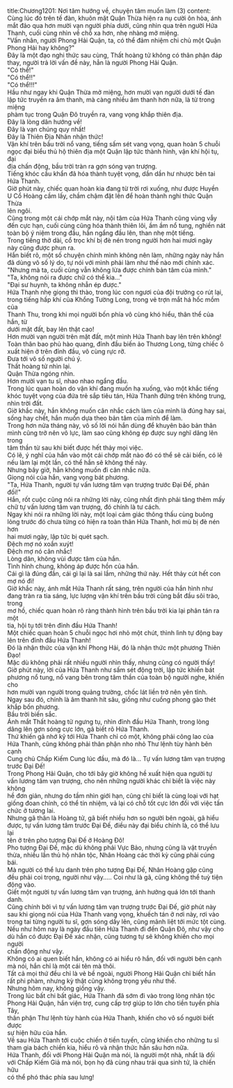 title:Chương1201: Nơi tâm hướng về, chuyện tâm muốn làm (3)
content:
Cùng lúc đó trên tế đàn, khuôn mặt Quận Thừa hiện ra nụ cười ôn hòa, ánh<br>mắt đảo qua hơn mười vạn người phía dưới, cũng nhìn qua trên người Hứa<br>Thanh, cuối cùng nhìn về chỗ xa hơn, nhẹ nhàng mở miệng.<br>"Vấn nhân, người Phong Hải Quận, ta, có thể đảm nhiệm chi chủ một Quận<br>Phong Hải hay không?"<br>Đây là một đạo nghi thức sau cùng, Thất hoàng tử không có thân phận đáp<br>thay, người trả lời vấn đề này, hẳn là người Phong Hải Quận.<br>"Có thể!"<br>"Có thể!!"<br>"Có thể!!!"<br>Hầu như ngay khi Quận Thừa mở miệng, hơn mười vạn người dưới tế đàn<br>lập tức truyền ra âm thanh, mà càng nhiều âm thanh hơn nữa, là từ trong miệng<br>phàm tục trong Quận Đô truyền ra, vang vọng khắp thiên địa.<br>Đây là lòng dân hướng về!<br>Đây là vạn chúng quy nhất!<br>Đây là Thiên Địa Nhân nhận thức!<br>Vận khí trên bầu trời nổ vang, tiếng sấm sét vang vọng, quan hoàn 5 chuỗi<br>ngọc đại biểu thủ hộ thiên địa một Quận lập tức thành hình, vận khí hội tụ, đại<br>địa chấn động, bầu trời tràn ra gợn sóng vạn trượng.<br>Tiếng khóc cầu khẩn đã hóa thành tuyệt vọng, dần dần hư nhược bên tai<br>Hứa Thanh.<br>Giờ phút này, chiếc quan hoàn kia đang từ trời rơi xuống, như được Huyền<br>U Cổ Hoàng cầm lấy, chầm chậm đặt lên để hoàn thành nghi thức Quận Thừa<br>lên ngôi.<br>Cũng trong một cái chớp mắt này, nội tâm của Hứa Thanh cũng vùng vẫy<br>đến cực hạn, cuối cùng cũng hóa thành thiên lôi, ầm ầm nổ tung, nghiền nát<br>toàn bộ ý niệm trong đầu, hắn ngẩng đầu lên, than nhẹ một tiếng.<br>Trong tiếng thở dài, cổ trọc khí bị đè nén trong người hơn hai mươi ngày<br>này cũng được phun ra.<br>Hắn biết rõ, một số chuyện chính mình không nên làm, những ngày này hắn<br>đã dùng vô số lý do, tự nói với mình phải làm như thế nào mới chính xác.<br>"Nhưng mà ta, cuối cùng vẫn không lừa được chính bản tâm của mình."<br>"Ta, không nói ra được chữ có thể kia..."<br>"Đại sư huynh, ta không nhẫn ép được."<br>Hứa Thanh nhẹ giọng thì thào, trong lúc con ngươi của đội trưởng co rút lại,<br>trong tiếng hấp khí của Khổng Tường Long, trong vẻ trợn mắt há hốc mồm của<br>Thanh Thu, trong khi mọi người bốn phía vô cùng khó hiểu, thân thể của hắn, từ<br>dưới mặt đất, bay lên thật cao!<br>Hơn mười vạn người trên mặt đất, một mình Hứa Thanh bay lên trên không!<br>Toàn thân bao phủ hào quang, đỉnh đầu biến ảo Thương Long, từng chiếc ô<br>xuất hiện ở trên đỉnh đầu, vô cùng rực rỡ.<br>Đưa tới vô số người chú ý.<br>Thất hoàng tử nhìn lại.<br>Quận Thừa ngóng nhìn.<br>Hơn mười vạn tu sĩ, nhao nhao ngẩng đầu.<br>Trong lúc quan hoàn do vận khí đang muốn hạ xuống, vào một khắc tiếng<br>khóc tuyệt vọng của đứa trẻ sắp tiêu tán, Hứa Thanh đứng trên không trung,<br>nhìn trời đất.<br>Giờ khắc này, hắn không muốn cân nhắc cách làm của mình là đúng hay sai,<br>sống hay chết, hắn muốn dựa theo bản tâm của mình để làm.<br>Trong hơn nửa tháng này, vô số lời nói hắn dùng để khuyên bảo bản thân<br>mình cũng trở nên vô lực, làm sao cũng không ép được suy nghĩ dâng lên trong<br>tâm thần từ sau khi biết được hết thảy mọi việc.<br>Có lẽ, ý nghĩ của hắn vào một cái chớp mắt nào đó có thể sẽ cải biến, có lẽ<br>nếu làm lại một lần, có thể hắn sẽ không thế này.<br>Nhưng bây giờ, hắn không muốn đi cân nhắc nữa.<br>Giọng nói của hắn, vang vọng bát phương.<br>"Ta, Hứa Thanh, người tự vấn lương tâm vạn trượng trước Đại Đế, phản<br>đối!"<br>Hắn, rốt cuộc cũng nói ra những lời này, cũng nhất định phải tăng thêm mấy<br>chữ tự vấn lương tâm vạn trượng, đó chính là tư cách.<br>Ngay khi nói ra những lời này, một loại cảm giác thông thấu cùng buông<br>lỏng trước đó chưa từng có hiện ra toàn thân Hứa Thanh, hơi mù bị đè nén hơn<br>hai mươi ngày, lập tức bị quét sạch.<br>Đệch mợ nó xoắn xuýt!<br>Đệch mợ nó cân nhắc!<br>Lòng dân, không vùi được tâm của hắn.<br>Tình hình chung, không áp được hồn của hắn.<br>Cái gì là đúng đắn, cái gì lại là sai lầm, những thứ này. Hết thảy cút hết con<br>mợ nó đi!<br>Giờ khắc này, ánh mắt Hứa Thanh rất sáng, trên người của hắn hình như<br>đang tràn ra tia sáng, lực lượng vận khí trên bầu trời cũng bắt đầu sôi trào, trong<br>mơ hồ, chiếc quan hoàn rõ ràng thành hình trên bầu trời kia lại phân tán ra một<br>tia, hội tụ tới trên đỉnh đầu Hứa Thanh!<br>Một chiếc quan hoàn 5 chuỗi ngọc hơi nhỏ một chút, thình lình tự động bay<br>lên trên đỉnh đầu Hứa Thanh!<br>Đó là nhận thức của vận khí Phong Hải, đó là nhận thức một phương Thiên<br>Đạo!<br>Mặc dù không phải rất nhiều người nhìn thấy, nhưng cũng có người thấy!<br>Giờ phút này, lời của Hứa Thanh như sấm sét động trời, lập tức khiến bát<br>phương nổ tung, nổ vang bên trong tâm thần của toàn bộ người nghe, khiến cho<br>hơn mười vạn người trong quảng trường, chốc lát liền trở nên yên tĩnh.<br>Ngay sau đó, chính là âm thanh hít sâu, giống như cuồng phong gào thét<br>khắp bốn phương.<br>Bầu trời biến sắc.<br>Ánh mắt Thất hoàng tử ngưng tụ, nhìn đỉnh đầu Hứa Thanh, trong lòng<br>dâng lên gợn sóng cực lớn, gã biết rõ Hứa Thanh.<br>Thứ khiến gã nhớ kỹ tới Hứa Thanh chỉ có một, không phải công lao của<br>Hứa Thanh, cũng không phải thân phận nho nhỏ Thư lệnh tùy hành bên cạnh<br>Cung chủ Chấp Kiếm Cung lúc đầu, mà đó là... Tự vấn lương tâm vạn trượng<br>trước Đại Đế!<br>Trong Phong Hải Quận, cho tới bây giờ không hề xuất hiện qua người tự<br>vấn lương tâm vạn trượng, cho nên những người khác chỉ biết là việc này không<br>hề đơn giản, nhưng do tầm nhìn giới hạn, cũng chỉ biết là cùng loại với hạt<br>giống đoan chính, có thể tín nhiệm, vả lại có chỗ tốt cực lớn đối với việc tấn<br>chức ở tương lai.<br>Nhưng gã thân là Hoàng tử, gã biết nhiều hơn so người bên ngoài, gã hiểu<br>được, tự vấn lương tâm trước Đại Đế, điều này đại biểu chính là, có thể lưu lại<br>tên ở trên pho tượng Đại Đế ở Hoàng Đô!<br>Pho tượng Đại Đế, mặc dù không phải Vực Bảo, nhưng cũng là vật truyền<br>thừa, nhiều lần thủ hộ nhân tộc, Nhân Hoàng các thời kỳ cũng phải cúng bái.<br>Mà người có thể lưu danh trên pho tượng Đại Đế, Nhân Hoàng gặp cũng<br>đều phải coi trọng, người như vậy..... Coi như là gã, cũng không thể tuỳ tiện<br>động vào.<br>Giết một người tự vấn lương tâm vạn trượng, ảnh hưởng quá lớn tới thanh<br>danh.<br>Cũng chính bởi vì tự vấn lương tâm vạn trượng trước Đại Đế, giờ phút này<br>sau khi giọng nói của Hứa Thanh vang vọng, khuếch tán ở nơi này, rơi vào<br>trong tai từng người tu sĩ, gợn sóng dấy lên, cũng mãnh liệt tới mức tột cùng.<br>Nếu như hôm nay là ngày đầu tiên Hứa Thanh đi đến Quận Đô, như vậy cho<br>dù hắn có được Đại Đế xác nhận, cũng tương tự sẽ không khiến cho mọi người<br>chấn động như vậy.<br>Không có ai quen biết hắn, không có ai hiểu rõ hắn, đối với người bên cạnh<br>mà nói, hắn chỉ là một cái tên mà thôi.<br>Tất cả mọi thứ đều chỉ là vẻ bề ngoài, người Phong Hải Quận chỉ biết hắn<br>rất phi phàm, nhưng kỳ thật cũng không trọng yếu như thế.<br>Nhưng hôm nay, không giống vậy.<br>Trong lúc bất chi bất giác, Hứa Thanh đã sớm đi vào trong lòng nhân tộc<br>Phong Hải Quận, hắn viện trợ, cung cấp trợ giúp to lớn cho tiền tuyến phía Tây,<br>thân phận Thư lệnh tùy hành của Hứa Thanh, khiến cho vô số người biết được<br>sự hiện hữu của hắn.<br>Về sau Hứa Thanh tới cuộc chiến ở tiền tuyến, cũng khiến cho những tu sĩ<br>tham gia bách chiến kia, hiểu rõ và nhận thức hắn sâu hơn nữa.<br>Hứa Thanh, đối với Phong Hải Quận mà nói, là người một nhà, nhất là đối<br>với Chấp Kiếm Giả mà nói, bọn họ đã cùng nhau trải qua sinh tử, là chiến hữu<br>có thể phó thác phía sau lưng!